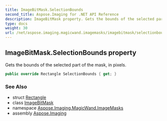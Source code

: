 ```yaml
---
title: ImageBitMask.SelectionBounds
second_title: Aspose.Imaging for .NET API Reference
description: ImageBitMask property. Gets the bounds of the selected part of the mask in pixels
type: docs
weight: 30
url: /net/aspose.imaging.magicwand.imagemasks/imagebitmask/selectionbounds/
---
```

## ImageBitMask.SelectionBounds property

Gets the bounds of the selected part of the mask, in pixels.

```csharp
public override Rectangle SelectionBounds { get; }
```

### See Also

* struct [Rectangle](../../../aspose.imaging/rectangle/)
* class [ImageBitMask](../)
* namespace [Aspose.Imaging.MagicWand.ImageMasks](../../imagebitmask/)
* assembly [Aspose.Imaging](../../../)


